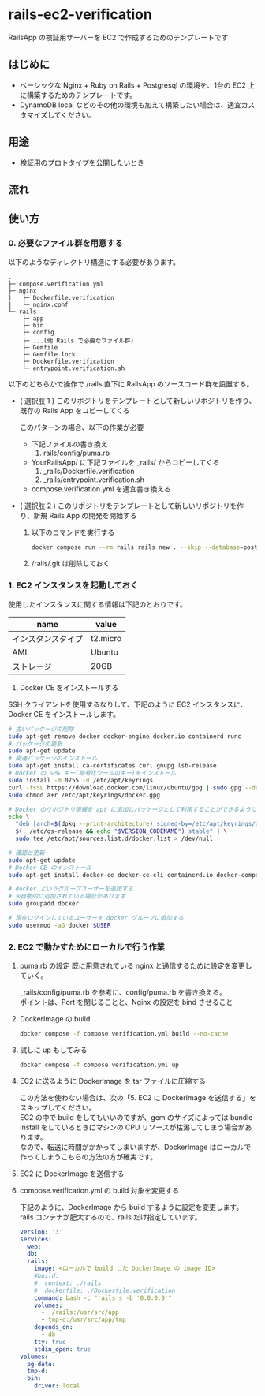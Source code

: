 # rails-ec2-verification
RailsApp の検証用サーバーを EC2 で作成するためのテンプレートです  

## はじめに

- ベーシックな Nginx + Ruby on Rails + Postgresql の環境を、1台の EC2 上に構築するためのテンプレートです。  
- DynamoDB local などのその他の環境も加えて構築したい場合は、適宜カスタマイズしてください。

## 用途

- 検証用のプロトタイプを公開したいとき

## 流れ



## 使い方

### 0. 必要なファイル群を用意する  

以下のようなディレクトリ構造にする必要があります。

```
.
├─ compose.verification.yml
├─ nginx
|   ├─ Dockerfile.verification
|   └─ nginx.conf
└─ rails
    ├─ app
    ├─ bin
    ├─ config
    ├─ ...(他 Rails で必要なファイル群)
    ├─ Gemfile
    ├─ Gemfile.lock
    ├─ Dockerfile.verification
    └─ entrypoint.verification.sh
```

以下のどちらかで操作で /rails 直下に RailsApp のソースコード群を設置する。

- ( 選択肢 1 ) このリポジトリをテンプレートとして新しいリポジトリを作り、既存の Rails App をコピーしてくる

    このパターンの場合、以下の作業が必要

    - 下記ファイルの書き換え
        1. rails/config/puma.rb 
    - YourRailsApp/ に下記ファイルを _rails/ からコピーしてくる
        1. _rails/Dockerfile.verification 
        2. _rails/entrypoint.verification.sh 
    - compose.verification.yml を適宜書き換える

- ( 選択肢 2 ) このリポジトリをテンプレートとして新しいリポジトリを作り、新規 Rails App の開発を開始する

    1. 以下のコマンドを実行する

        ```bash
        docker compose run --rm rails rails new . --skip --database=postgresql --api --skip-bundle
        ```

    2. /rails/.git は削除しておく

### 1. EC2 インスタンスを起動しておく

使用したインスタンスに関する情報は下記のとおりです。  

|name|value|
|-|-|
|インスタンスタイプ|t2.micro|
|AMI|Ubuntu|
|ストレージ|20GB|

1. Docker CE をインストールする

SSH クライアントを使用するなりして、下記のように EC2 インスタンスに、 Docker CE をインストールします。  

```bash
# 古いパッケージの削除
sudo apt-get remove docker docker-engine docker.io containerd runc
# パッケージの更新
sudo apt-get update
# 関連パッケージのインストール
sudo apt-get install ca-certificates curl gnupg lsb-release
# Docker の GPG キー(暗号化ツールのキー)をインストール
sudo install -m 0755 -d /etc/apt/keyrings
curl -fsSL https://download.docker.com/linux/ubuntu/gpg | sudo gpg --dearmor -o /etc/apt/keyrings/docker.gpg
sudo chmod a+r /etc/apt/keyrings/docker.gpg

# Docker のリポジトリ情報を apt に追加しパッケージとして利用することができるようにする
echo \
  "deb [arch=$(dpkg --print-architecture) signed-by=/etc/apt/keyrings/docker.gpg] https://download.docker.com/linux/ubuntu \
  $(. /etc/os-release && echo "$VERSION_CODENAME") stable" | \
  sudo tee /etc/apt/sources.list.d/docker.list > /dev/null

# 確認と更新
sudo apt-get update
# Docker CE のインストール
sudo apt-get install docker-ce docker-ce-cli containerd.io docker-compose-plugin

# docker というグループユーザーを追加する
# ※自動的に追加されている場合があります
sudo groupadd docker

# 現在ログインしているユーザーを docker グループに追加する
sudo usermod -aG docker $USER
```

### 2. EC2 で動かすためにローカルで行う作業

1. puma.rb の設定
    既に用意されている nginx と通信するために設定を変更していく。  

    _rails/config/puma.rb を参考に、config/puma.rb を書き換える。  
    ポイントは、Port を閉じることと、Nginx の設定を bind させること  

2. DockerImage の build


    ```bash
    docker compose -f compose.verification.yml build --no-cache
    ```

3. 試しに up もしてみる

    ```bash
    docker compose -f compose.verification.yml up
    ```

 4. EC2 に送るように DockerImage を tar ファイルに圧縮する

    この方法を使わない場合は、次の「5. EC2 に DockerImage を送信する」をスキップしてください。  
    EC2 の中で build をしてもいいのですが、gem のサイズによっては bundle install をしているときにマシンの CPU リソースが枯渇してしまう場合があります。  
    なので、転送に時間がかかってしまいますが、DockerImage はローカルで作ってしまうこちらの方法の方が確実です。  

5. EC2 に DockerImage を送信する

6. compose.verification.yml の build 対象を変更する
    
    下記のように、DockerImage から build するように設定を変更します。  
    rails コンテナが肥大するので、rails だけ指定しています。  

    ```yaml
    version: '3'
    services: 
      web: 
      db:
      rails: 
        image: <ローカルで build した DockerImage の image ID>
        #build: 
        #  context: ./rails
        #  dockerfile: ./Dockerfile.verification
        command: bash -c "rails s -b '0.0.0.0'"
        volumes:
          - ./rails:/usr/src/app
          - tmp-d:/usr/src/app/tmp
        depends_on:
          - db 
        tty: true 
        stdin_open: true
    volumes: 
      pg-data:
      tmp-d: 
      bin: 
        driver: local
    ```
